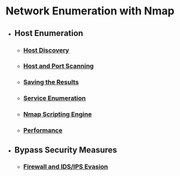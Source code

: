 # Network Enumeration with Nmap
- ## Host Enumeration
  - ### [Host Discovery](<Host Discovery.md>)
  - ### [Host and Port Scanning](Host%20and%20Port%20Scanning.md)
  - ### [Saving the Results](./Saving%20the%20Results.md)
  - ### [Service Enumeration](./Service%20Enumeration.md)
  - ### [Nmap Scripting Engine](./Nmap%20Scripting%20Engine.md)
  - ### [Performance](./Performance.md)
- ## Bypass Security Measures
  - ### [Firewall and IDS/IPS Evasion](./Firewall%20and%20IDS-IPS%20Evasion.md)